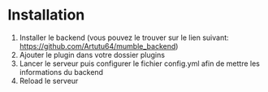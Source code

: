 # Installation

  1. Installer le backend (vous pouvez le trouver sur le lien suivant: https://github.com/Artutu64/mumble_backend)
  2. Ajouter le plugin dans votre dossier plugins
  3. Lancer le serveur puis configurer le fichier config.yml afin de mettre les informations du backend
  4. Reload le serveur
